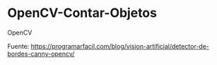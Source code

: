 # OpenCV-Contar-Objetos

OpenCV

Fuente: https://programarfacil.com/blog/vision-artificial/detector-de-bordes-canny-opencv/
